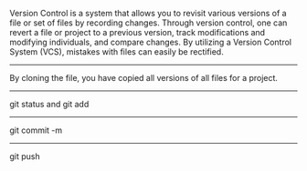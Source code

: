 Version Control is a system that allows you to revisit various versions of a file or set of files by recording changes. Through version control, one can revert a file or project to a previous version, track modifications and modifying individuals, and compare changes. By utilizing a Version Control System (VCS), mistakes with files can easily be rectified.

---

By cloning the file, you have copied all versions of all files for a project.

---

git status and git add

---

git commit -m

---

git push

